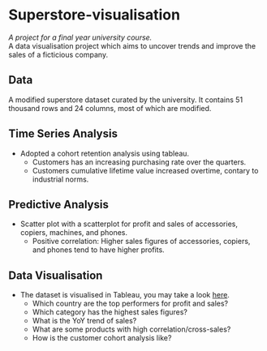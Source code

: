 # Superstore-visualisation
_A project for a final year university course._<br/>
A data visualisation project which aims to uncover trends and improve the sales of a ficticious company.

## Data
A modified superstore dataset curated by the university.
It contains 51 thousand rows and 24 columns, most of which are modified.

## Time Series Analysis
* Adopted a cohort retention analysis using tableau.
    * Customers has an increasing purchasing rate over the quarters.
    * Customers cumulative lifetime value increased overtime, contary to industrial norms.

## Predictive Analysis
* Scatter plot with a scatterplot for profit and sales of accessories, copiers, machines, and phones.
    * Positive correlation: Higher sales figures of accessories, copiers, and phones tend to have higher profits.
 
## Data Visualisation
* The dataset is visualised in Tableau, you may take a look [here](https://public.tableau.com/app/profile/malcolm.teo/viz/Superstore_Visualisation_17199777020180/ProfitDashboard#1).
   * Which country are the top performers for profit and sales?
   * Which category has the highest sales figures?
   * What is the YoY trend of sales?
   * What are some products with high correlation/cross-sales?
   * How is the customer cohort analysis like?
